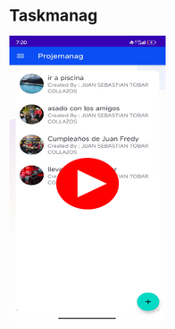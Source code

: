 # Taskmanag


<a href="https://youtu.be/kwidzSQDJIY?si=YqSgaf36ySm2qqb1" target="_blank">
    <img src="https://github.com/JuanSebastian07/Taskmanag/blob/main/Screenshots/appPicture.png" alt="Descripción del Video" width="280" height="510" />
</a>


